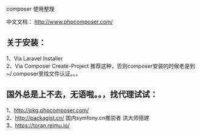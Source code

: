 composer 使用整理

中文文档： http://www.phpcomposer.com/  

## 关于安装：  
1、Via Laravel Installer   
2、Via Composer Create-Project  推荐这种，否则composer安装的时候老是到~/.composer里找文件认证。。。  

## 国外总是上不去，无语啦。。，找代理试试：  
1、http://pkg.phpcomposer.com/  
2、http://packagist.cn/   国内symfony.cn推崇者 洪大师搭建  
3、https://toran.reimu.io/  
